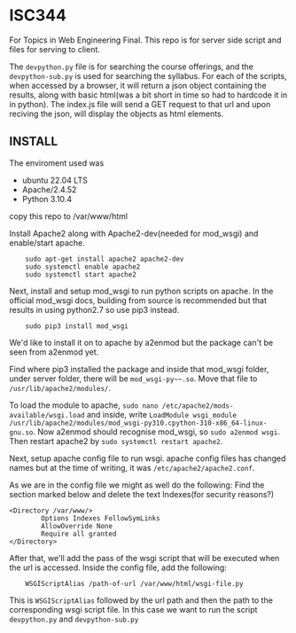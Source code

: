# ISC344

For Topics in Web Engineering Final.
This repo is for server side script and files for serving to client.

The `devpython.py` file is for searching the course offerings, and the `devpython-sub.py` is used for searching the syllabus. For each of the scripts, when accessed by a browser, it will return a json object containing the results, along with basic html(was a bit short in time so had to hardcode it in in python). The index.js file will send a GET request to that url and upon reciving the json, will display the objects as html elements.

## INSTALL

The enviroment used was
- ubuntu 22.04 LTS
- Apache/2.4.52
- Python 3.10.4

copy this repo to /var/www/html

Install Apache2 along with Apache2-dev(needed for mod_wsgi) and enable/start apache.
```
    sudo apt-get install apache2 apache2-dev
    sudo systemctl enable apache2
    sudo systemctl start apache2
```

Next, install and setup mod_wsgi to run python scripts on apache.
In the official mod_wsgi docs, building from source is recommended but that results in using python2.7 so use pip3 instead.
```
    sudo pip3 install mod_wsgi
```

We'd like to install it on to apache by a2enmod but the package can't be seen from a2enmod yet.

Find where pip3 installed the package and inside that mod_wsgi folder, under server folder, there will be `mod_wsgi-py~~.so`. Move that file to `/usr/lib/apache2/modules/`.

To load the module to apache, `sudo nano /etc/apache2/mods-available/wsgi.load` and inside, write `LoadModule wsgi_module /usr/lib/apache2/modules/mod_wsgi-py310.cpython-310-x86_64-linux-gnu.so`. Now a2enmod should recognise mod_wsgi, so `sudo a2enmod wsgi`. Then restart apache2 by `sudo systemctl restart apache2`.

Next, setup apache config file to run wsgi. apache config files has changed names but at the time of writing, it was `/etc/apache2/apache2.conf`. 

As we are in the config file we might as well do the following: 
Find the section marked below and delete the text Indexes(for security reasons?)
```
<Directory /var/www/>
        Options Indexes FollowSymLinks
        AllowOverride None
        Require all granted
</Directory>
```

After that, we'll add the pass of the wsgi script that will be executed when the url is accessed. Inside the config file, add the following:
```
    WSGIScriptAlias /path-of-url /var/www/html/wsgi-file.py
```
This is `WSGIScriptAlias` followed by the url path and then the path to the corresponding wsgi script file. In this case we want to run the script `devpython.py` and `devpython-sub.py`




